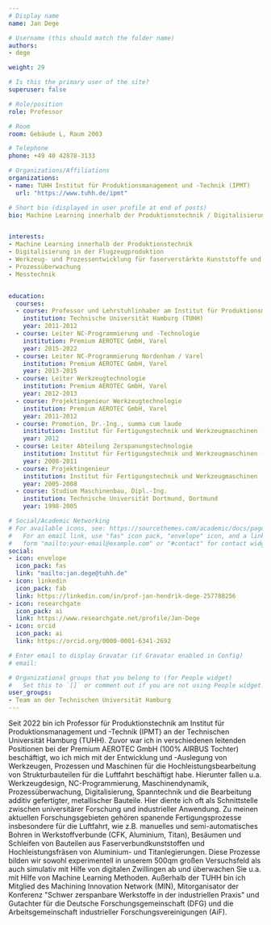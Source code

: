 ```yaml
---
# Display name
name: Jan Dege

# Username (this should match the folder name)
authors:
- dege

weight: 29

# Is this the primary user of the site?
superuser: false

# Role/position
role: Professor

# Room
room: Gebäude L, Raum 2003

# Telephone
phone: +49 40 42878-3133

# Organizations/Affiliations
organizations:
- name: TUHH Institut für Produktionsmanagement und -Technik (IPMT)
  url: "https://www.tuhh.de/ipmt"

# Short bio (displayed in user profile at end of posts)
bio: Machine Learning innerhalb der Produktionstechnik / Digitalisierung in der Flugzeugproduktion / Werkzeug- und Prozessentwicklung für faserverstärkte Kunststoffe und schwerzerspanbare, metallische Werkstoffe / Prozessüberwachung / Messtechnik


interests:
- Machine Learning innerhalb der Produktionstechnik
- Digitalisierung in der Flugzeugproduktion
- Werkzeug- und Prozessentwicklung für faserverstärkte Kunststoffe und schwerzerspanbare, metallische Werkstoffe
- Prozessüberwachung
- Messtechnik


education:
  courses:
  - course: Professor und Lehrstuhlinhaber am Institut für Produktionsmanagement und -Technik (IPMT)
    institution: Technische Universität Hamburg (TUHH)
    year: 2011-2012
  - course: Leiter NC-Programmierung und -Technologie
    institution: Premium AEROTEC GmbH, Varel
    year: 2015-2022
  - course: Leiter NC-Programmierung Nordenham / Varel
    institution: Premium AEROTEC GmbH, Varel
    year: 2013-2015
  - course: Leiter Werkzeugtechnologie
    institution: Premium AEROTEC GmbH, Varel
    year: 2012-2013
  - course: Projektingenieur Werkzeugtechnologie
    institution: Premium AEROTEC GmbH, Varel
    year: 2011-2012
  - course: Promotion, Dr.-Ing., summa cum laude
    institution: Institut für Fertigungstechnik und Werkzeugmaschinen (IFW), Leibniz Universität Hannover
    year: 2012
  - course: Leiter Abteilung Zerspanungstechnologie
    institution: Institut für Fertigungstechnik und Werkzeugmaschinen (IFW), Leibniz Universität Hannover
    year: 2008-2011
  - course: Projektingenieur
    institution: Institut für Fertigungstechnik und Werkzeugmaschinen (IFW), Leibniz Universität Hannover
    year: 2005-2008
  - course: Studium Maschinenbau, Dipl.-Ing.
    institution: Technische Universität Dortmund, Dortmund
    year: 1998-2005

# Social/Academic Networking
# For available icons, see: https://sourcethemes.com/academic/docs/page-builder/#icons
#   For an email link, use "fas" icon pack, "envelope" icon, and a link in the
#   form "mailto:your-email@example.com" or "#contact" for contact widget.
social:
- icon: envelope
  icon_pack: fas
  link: "mailto:jan.dege@tuhh.de"
- icon: linkedin
  icon_pack: fab
  link: https://linkedin.com/in/prof-jan-hendrik-dege-257788256
- icon: researchgate
  icon_pack: ai
  link: https://www.researchgate.net/profile/Jan-Dege
- icon: orcid
  icon_pack: ai
  link: https://orcid.org/0000-0001-6341-2692

# Enter email to display Gravatar (if Gravatar enabled in Config)
# email:

# Organizational groups that you belong to (for People widget)
#   Set this to `[]` or comment out if you are not using People widget.
user_groups:
- Team an der Technischen Universität Hamburg
---
```


Seit 2022 bin ich Professor für Produktionstechnik am Institut für Produktionsmanagement und -Technik (IPMT) an der Technischen Universität Hamburg (TUHH). Zuvor war ich in verschiedenen leitenden Positionen bei der Premium AEROTEC GmbH (100% AIRBUS Tochter) beschäftigt, wo ich mich mit der Entwicklung und -Auslegung von Werkzeugen, Prozessen und Maschinen für die Hochleistungsbearbeitung von Strukturbauteilen für die Luftfahrt beschäftigt habe. Hierunter fallen u.a. Werkzeugdesign, NC-Programmierung, Maschinendynamik, Prozessüberwachung, Digitalisierung, Spanntechnik und die Bearbeitung additiv gefertigter, metallischer Bauteile. Hier diente ich oft als Schnittstelle zwischen universitärer Forschung und industrieller Anwendung. Zu meinen aktuellen Forschungsgebieten gehören spanende Fertigungsprozesse insbesondere für die Luftfahrt, wie z.B. manuelles und semi-automatisches Bohren in Werkstoffverbunde (CFK, Aluminium, Titan), Besäumen und Schleifen von Bauteilen aus Faserverbundkunststoffen und Hochleistungsfräsen von Aluminium- und Titanlegierungen. Diese Prozesse bilden wir sowohl experimentell in unserem 500qm großen Versuchsfeld als auch simulativ mit Hilfe von digitalen Zwillingen ab und überwachen Sie u.a. mit Hilfe von Machine Learning Methoden. Außerhalb der TUHH bin ich Mitglied des Machining Innovation Network (MIN), Mitorganisator der Konferenz "Schwer zerspanbare Werkstoffe in der industriellen Praxis" und Gutachter für die Deutsche Forschungsgemeinschaft (DFG) und die Arbeitsgemeinschaft industrieller Forschungsvereinigungen (AiF).
